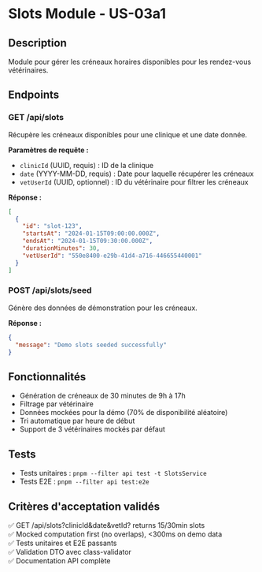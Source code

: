 # Slots Module - US-03a1

## Description
Module pour gérer les créneaux horaires disponibles pour les rendez-vous vétérinaires.

## Endpoints

### GET /api/slots
Récupère les créneaux disponibles pour une clinique et une date donnée.

**Paramètres de requête :**
- `clinicId` (UUID, requis) : ID de la clinique
- `date` (YYYY-MM-DD, requis) : Date pour laquelle récupérer les créneaux
- `vetUserId` (UUID, optionnel) : ID du vétérinaire pour filtrer les créneaux

**Réponse :**
```json
[
  {
    "id": "slot-123",
    "startsAt": "2024-01-15T09:00:00.000Z",
    "endsAt": "2024-01-15T09:30:00.000Z",
    "durationMinutes": 30,
    "vetUserId": "550e8400-e29b-41d4-a716-446655440001"
  }
]
```

### POST /api/slots/seed
Génère des données de démonstration pour les créneaux.

**Réponse :**
```json
{
  "message": "Demo slots seeded successfully"
}
```

## Fonctionnalités

- Génération de créneaux de 30 minutes de 9h à 17h
- Filtrage par vétérinaire
- Données mockées pour la démo (70% de disponibilité aléatoire)
- Tri automatique par heure de début
- Support de 3 vétérinaires mockés par défaut

## Tests

- Tests unitaires : `pnpm --filter api test -t SlotsService`
- Tests E2E : `pnpm --filter api test:e2e`

## Critères d'acceptation validés

✅ GET /api/slots?clinicId&date&vetId? returns 15/30min slots  
✅ Mocked computation first (no overlaps), <300ms on demo data  
✅ Tests unitaires et E2E passants  
✅ Validation DTO avec class-validator  
✅ Documentation API complète
